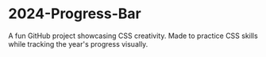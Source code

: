 # 2024-Progress-Bar
A fun GitHub project showcasing CSS creativity. Made to practice CSS skills while tracking the year's progress visually.
